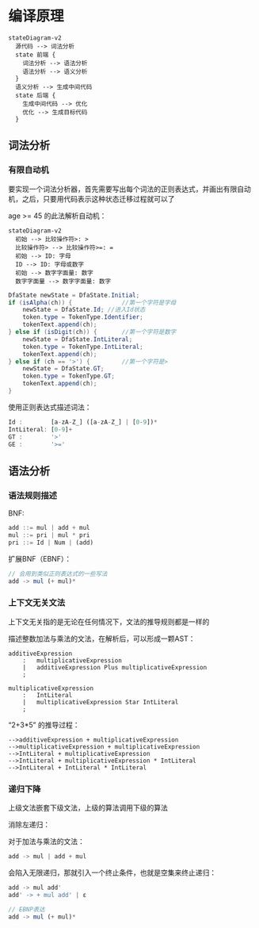 # 编译原理

```mermaid
stateDiagram-v2
  源代码 --> 词法分析
  state 前端 {
    词法分析 --> 语法分析
    语法分析 --> 语义分析
  }
  语义分析 --> 生成中间代码
  state 后端 {
    生成中间代码 --> 优化
    优化 --> 生成目标代码
  }
```

## 词法分析

### 有限自动机

要实现一个词法分析器，首先需要写出每个词法的正则表达式，并画出有限自动机，之后，只要用代码表示这种状态迁移过程就可以了

age >= 45 的此法解析自动机：

```mermaid
stateDiagram-v2
  初始 --> 比较操作符>: >
  比较操作符> --> 比较操作符>=: =
  初始 --> ID: 字母
  ID --> ID: 字母或数字
  初始 --> 数字字面量: 数字
  数字字面量 --> 数字字面量: 数字
```

```java
DfaState newState = DfaState.Initial;
if (isAlpha(ch)) {              //第一个字符是字母
    newState = DfaState.Id; //进入Id状态
    token.type = TokenType.Identifier;
    tokenText.append(ch);
} else if (isDigit(ch)) {       //第一个字符是数字
    newState = DfaState.IntLiteral;
    token.type = TokenType.IntLiteral;
    tokenText.append(ch);
} else if (ch == '>') {         //第一个字符是>
    newState = DfaState.GT;
    token.type = TokenType.GT;
    tokenText.append(ch);
}
```

使用正则表达式描述词法：

```js
Id :        [a-zA-Z_] ([a-zA-Z_] | [0-9])*
IntLiteral: [0-9]+
GT :        '>'
GE :        '>='
```

## 语法分析

### 语法规则描述

BNF:

```js
add ::= mul | add + mul
mul ::= pri | mul * pri
pri ::= Id | Num | (add) 
```

扩展BNF（EBNF）：

```js
// 会用到类似正则表达式的一些写法
add -> mul (+ mul)*
```


### 上下文无关文法

上下文无关指的是无论在任何情况下，文法的推导规则都是一样的

描述整数加法与乘法的文法，在解析后，可以形成一颗AST：

```regx
additiveExpression
    :   multiplicativeExpression
    |   additiveExpression Plus multiplicativeExpression
    ;

multiplicativeExpression
    :   IntLiteral
    |   multiplicativeExpression Star IntLiteral
    ;
```
“2+3*5” 的推导过程：
```regx
-->additiveExpression + multiplicativeExpression
-->multiplicativeExpression + multiplicativeExpression
-->IntLiteral + multiplicativeExpression
-->IntLiteral + multiplicativeExpression * IntLiteral 
-->IntLiteral + IntLiteral * IntLiteral
```

### 递归下降

上级文法嵌套下级文法，上级的算法调用下级的算法

消除左递归：

对于加法与乘法的文法：

```js
add -> mul | add + mul   
```

会陷入无限递归，那就引入一个终止条件，也就是空集来终止递归：

```js
add -> mul add'
add' -> + mul add' | ε
```
```js
// EBNP表达
add -> mul (+ mul)* 
```
